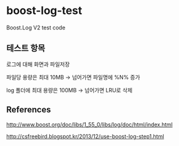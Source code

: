 boost-log-test
==============

Boost.Log V2 test code



## 테스트 항목

로그에 대해 화면과 파일저장 

파일당 용량은 최대 10MB -> 넘어가면 파일명에 %N% 증가

log 폴더에 최대 용량은 100MB -> 넘어가면 LRU로 삭제	


## References

http://www.boost.org/doc/libs/1_55_0/libs/log/doc/html/index.html

http://csfreebird.blogspot.kr/2013/12/use-boost-log-step1.html





